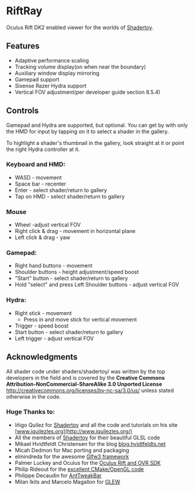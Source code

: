 # RiftRay

Oculus Rift DK2 enabled viewer for the worlds of [Shadertoy](https://shadertoy.com).  


## Features  
- Adaptive performance scaling  
- Tracking volume display(on when near the boundary)  
- Auxiliary window display mirroring  
- Gamepad support  
- Sixense Razer Hydra support  
- Vertical FOV adjustment(per developer guide section 8.5.4)  


## Controls  
Gamepad and Hydra are supported, but optional. You can get by with only the HMD for input by tapping on it to select a shader in the gallery.  

To highlight a shader's thumbnail in the gallery, look straight at it or point the right Hydra controller at it.  

### Keyboard and HMD:  
- WASD - movement  
- Space bar - recenter  
- Enter - select shader/return to gallery  
- Tap on HMD - select shader/return to gallery  

### Mouse
- Wheel -adjust vertical FOV
- Right click & drag - movement in horizontal plane  
- Left click & drag - yaw  

### Gamepad:  
- Right hand buttons - movement  
- Shoulder buttons - height adjustment/speed boost  
- "Start" button - select shader/return to gallery  
- Hold "select" and press Left Shoulder buttons - adjust vertical FOV  

### Hydra:  
- Right stick - movement  
  - Press in and move stick for vertical movement
- Trigger - speed boost  
- Start button - select shader/return to gallery  
- Left trigger - adjust vertical FOV  


## Acknowledgments

All shader code under shaders/shadertoy/ was written by the top developers in the field and is covered by the **Creative Commons Attribution-NonCommercial-ShareAlike 3.0 Unported License** <http://creativecommons.org/licenses/by-nc-sa/3.0/us/> unless stated otherwise in the code.  

### Huge Thanks to:
- Iñigo Quilez for [Shadertoy](https://shadertoy.com) and all the code and tutorials on his site [www.iquilezles.org](http://www.iquilezles.org/)  
- All the members of [Shadertoy](https://shadertoy.com) for their beautiful GLSL code  
- Mikael Hvidtfeldt Christensen for the blog [blog.hvidtfeldts.net](http://blog.hvidtfeldts.net/)  
- Micah Dedmon for Mac porting and packaging  
- elmindreda for the awesome [Glfw3 framework](https://github.com/glfw/glfw)   
- Palmer Luckey and Oculus for the [Oculus Rift and OVR SDK](http://www.oculusvr.com/)  
- Philip Rideout for the [excellent CMake/OpenGL code](http://github.prideout.net/)  
- Philippe Decaudin for [AntTweakBar](http://anttweakbar.sourceforge.net/doc/)  
- Milan Ikits and Marcelo Magallon for [GLEW](http://glew.sourceforge.net/)  
